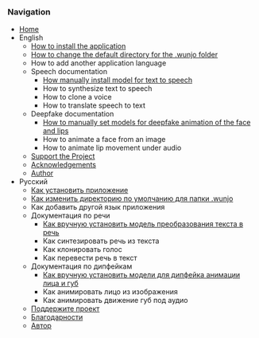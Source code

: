 ### Navigation

- [Home](https://github.com/wladradchenko/wunjo.wladradchenko.ru/wiki)
- English
  - [How to install the application](https://github.com/wladradchenko/wunjo.wladradchenko.ru/wiki/How-to-install-the-application)
  - [How to change the default directory for the .wunjo folder](https://github.com/wladradchenko/wunjo.wladradchenko.ru/wiki/How-to-change-the-default-directory-for-the-.wunjo-folder)
  - How to add another application language
  - Speech documentation
    - [How manually install model for text to speech](https://github.com/wladradchenko/wunjo.wladradchenko.ru/wiki/How-manually-install-model-for-text-to-speech)
    - How to synthesize text to speech
    - How to clone a voice
    - How to translate speech to text
  - Deepfake documentation
    - [How to manually set models for deepfake animation of the face and lips](https://github.com/wladradchenko/wunjo.wladradchenko.ru/wiki/How-to-manually-set-models-for-deepfake-animation-of-the-face-and-lips)
    - How to animate a face from an image
    - How to animate lip movement under audio
  - [Support the Project](https://github.com/wladradchenko/wunjo.wladradchenko.ru/wiki/Support-the-Project)
  - [Acknowledgements](https://github.com/wladradchenko/wunjo.wladradchenko.ru/wiki/Acknowledgements)
  - [Author](https://github.com/wladradchenko/wunjo.wladradchenko.ru/wiki/Author)
- Русский
  - [Как установить приложение](https://github.com/wladradchenko/wunjo.wladradchenko.ru/wiki/Как-установить-приложение)
  - [Как изменить директорию по умолчанию для папки .wunjo](https://github.com/wladradchenko/wunjo.wladradchenko.ru/wiki/Как-изменить-директорию-по-умолчанию-для-папки-.wunjo)
  - Как добавить другой язык приложения
  - Документация по речи
    - [Как вручную установить модель преобразования текста в речь](https://github.com/wladradchenko/wunjo.wladradchenko.ru/wiki/Как-вручную-установить-модель-преобразования-текста-в-речь)
    - Как синтезировать речь из текста
    - Как клонировать голос
    - Как перевести речь в текст
  - Документация по дипфейкам
    - [Как вручную установить модели для дипфейка анимации лица и губ](https://github.com/wladradchenko/wunjo.wladradchenko.ru/wiki/Как-вручную-установить-модели-для-дипфейка-анимации-лица-и-губ)
    - Как анимировать лицо из изображения
    - Как анимировать движение губ под аудио
  - [Поддержите проект](https://github.com/wladradchenko/wunjo.wladradchenko.ru/wiki/Поддержите-проект)
  - [Благодарности](https://github.com/wladradchenko/wunjo.wladradchenko.ru/wiki/Благодарности)
  - [Автор](https://github.com/wladradchenko/wunjo.wladradchenko.ru/wiki/Автор)